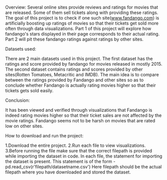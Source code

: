 Overview:
Several online sites provide reviews and ratings for movies that are released. Some of them sell tickets along with providing these ratings. The goal of this project is to check if one such site(www.fandango.com) is artificially boosting up ratings of movies so that their tickets get sold more often through data visualizations. Part 1 of this project will explore how fandango's stars displayed in their page corresponds to their actual rating. Part 2 will pit these fandango ratings against ratings by other sites.

Datasets used:

There are 2 main datasets used in this project. The first dataset has the ratings and score provided by fandango for movies released in mostly 2015. The second dataset contains ratings and scores provided by other sites(Rotten Tomatoes, Metacritic and IMDB). The main idea is to compare between the ratings provided by Fandango and other sites so as to conclude whether Fandango is actually rating movies higher so that their tickets gets sold easily.

Conclusion:

It has been viewed and verified through visualizations that Fandango is indeed rating movies higher so that their ticket sales are not affected by the movie ratings. Fandango seems not to be harsh on movies that are rated low on other sites.

How to download and run the project:

1.Download the entire project.
2.Run each file to view visualizations.
3.Before running the file make sure that the correct filepath is provided while importing the dataset in code.
In each file, the statement for importing the dataset is present.
This statement is of the form - 
pd.read_csv(r'filepath/datasetname.csv')
Here filepath should be the actual filepath where you have downloaded and stored the dataset.
